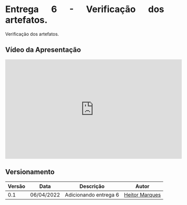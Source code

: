 <style>body {text-align: justify}</style>

# Entrega 6 - Verificação dos artefatos.

Verificação dos artefatos.

## Vídeo da Apresentação

<iframe width="560" height="315" src="https://www.youtube.com/embed/ufkSg7xxBZY" title="YouTube video player" frameborder="0" allow="accelerometer; autoplay; clipboard-write; encrypted-media; gyroscope; picture-in-picture" allowfullscreen></iframe>

<!-- ## Arquivo da Apresentação -->

<!-- <embed src="../arquivos/PlajRelatoStoryBoardNomedoSite.pdf" width="560" height="500" type='application/pdf'> -->

## Versionamento

|Versão|Data|Descrição|Autor|
|------|----|:---------:|-----|
|0.1|06/04/2022| Adicionando entrega 6 | [Heitor Marques](github.com/heitormsb) |